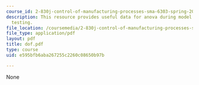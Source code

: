 ```yaml
---
course_id: 2-830j-control-of-manufacturing-processes-sma-6303-spring-2008
description: This resource provides useful data for anova during model fitting and
  testing.
file_location: /coursemedia/2-830j-control-of-manufacturing-processes-sma-6303-spring-2008/e595bfb6aba267255c2260c08650b97b_dof.pdf
file_type: application/pdf
layout: pdf
title: dof.pdf
type: course
uid: e595bfb6aba267255c2260c08650b97b

---
```

None